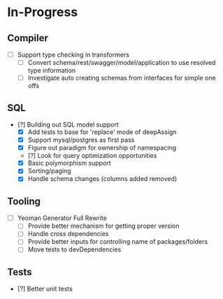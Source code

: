 In-Progress
=============

Compiler
----------------------
- [ ] Support type checking in transformers
  - [ ] Convert schema/rest/swagger/model/application to use resolved type information
  - [ ] Investigate auto creating schemas from interfaces for simple one offs

SQL
----------------------
- [?] Building out SQL model support
  - [X] Add tests to base for 'replace' mode of deepAssign
  - [X] Support mysql/postgres as first pass
  - [X] Figure out paradigm for ownership of namespacing
  - [?] Look for query optimization opportunities
  - [X] Basic polymorphism support
  - [X] Sorting/paging
  - [X] Handle schema changes (columns added removed)
 
Tooling
-----------------------
- [ ] Yeoman Generator Full Rewrite
  - [ ] Provide better mechanism for getting proper version
  - [ ] Handle cross dependencies
  - [ ] Provide better inputs for controlling name of packages/folders
  - [ ] Move tests to devDependencies

Tests
--------------
- [?] Better unit tests